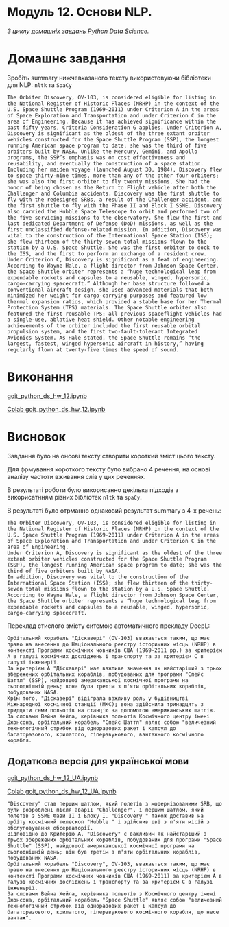 # Модуль 12. Основи NLP.

*З циклу [домашніх завдань Python Data Science](https://github.com/lexxai/goit_python_data_sciense_homework).*

# Домашнє завдання

Зробіть summary нижчевказаного тексту використовуючи бібліотеки для NLP: `nltk` та `SpaCy`

```
The Orbiter Discovery, OV-103, is considered eligible for listing in the National Register of Historic Places (NRHP) in the context of the U.S. Space Shuttle Program (1969-2011) under Criterion A in the areas of Space Exploration and Transportation and under Criterion C in the area of Engineering. Because it has achieved significance within the past fifty years, Criteria Consideration G applies. Under Criterion A, Discovery is significant as the oldest of the three extant orbiter vehicles constructed for the Space Shuttle Program (SSP), the longest running American space program to date; she was the third of five orbiters built by NASA. Unlike the Mercury, Gemini, and Apollo programs, the SSP’s emphasis was on cost effectiveness and reusability, and eventually the construction of a space station. Including her maiden voyage (launched August 30, 1984), Discovery flew to space thirty-nine times, more than any of the other four orbiters; she was also the first orbiter to fly twenty missions. She had the honor of being chosen as the Return to Flight vehicle after both the Challenger and Columbia accidents. Discovery was the first shuttle to fly with the redesigned SRBs, a result of the Challenger accident, and the first shuttle to fly with the Phase II and Block I SSME. Discovery also carried the Hubble Space Telescope to orbit and performed two of the five servicing missions to the observatory. She flew the first and last dedicated Department of Defense (DoD) missions, as well as the first unclassified defense-related mission. In addition, Discovery was vital to the construction of the International Space Station (ISS); she flew thirteen of the thirty-seven total missions flown to the station by a U.S. Space Shuttle. She was the first orbiter to dock to the ISS, and the first to perform an exchange of a resident crew. Under Criterion C, Discovery is significant as a feat of engineering. According to Wayne Hale, a flight director from Johnson Space Center, the Space Shuttle orbiter represents a “huge technological leap from expendable rockets and capsules to a reusable, winged, hypersonic, cargo-carrying spacecraft.” Although her base structure followed a conventional aircraft design, she used advanced materials that both minimized her weight for cargo-carrying purposes and featured low thermal expansion ratios, which provided a stable base for her Thermal Protection System (TPS) materials. The Space Shuttle orbiter also featured the first reusable TPS; all previous spaceflight vehicles had a single-use, ablative heat shield. Other notable engineering achievements of the orbiter included the first reusable orbital propulsion system, and the first two-fault-tolerant Integrated Avionics System. As Hale stated, the Space Shuttle remains “the largest, fastest, winged hypersonic aircraft in history,” having regularly flown at twenty-five times the speed of sound.
```
# Виконання

[goit_python_ds_hw_12.ipynb](goit_python_ds_hw_12.ipynb)

[Colab goit_python_ds_hw_12.ipynb](https://colab.research.google.com/drive/141FBlMlDloes-qr6M8v3IQcblJ7HjHQO?usp=sharing)



# Висновок
Завдання було на онсові тексту створити короткий зміст цього тексту. 

Для фрмування короткого тексту було вибрано 4 речення, на основі аналізу частоти вживання слів у цих реченнях.

В результаті роботи було викорисанно декілька підходів з викорисатнням різних бібліотек `nltk` та `spaCy`.

В результаті було отрманно однаковий результат summary з 4-х речень:

```
The Orbiter Discovery, OV-103, is considered eligible for listing in the National Register of Historic Places (NRHP) in the context of the U.S. Space Shuttle Program (1969-2011) under Criterion A in the areas of Space Exploration and Transportation and under Criterion C in the area of Engineering.
Under Criterion A, Discovery is significant as the oldest of the three extant orbiter vehicles constructed for the Space Shuttle Program (SSP), the longest running American space program to date; she was the third of five orbiters built by NASA.
In addition, Discovery was vital to the construction of the International Space Station (ISS); she flew thirteen of the thirty-seven total missions flown to the station by a U.S. Space Shuttle.
According to Wayne Hale, a flight director from Johnson Space Center, the Space Shuttle orbiter represents a “huge technological leap from expendable rockets and capsules to a reusable, winged, hypersonic, cargo-carrying spacecraft.
```

Переклад стислого змісту ситемою автоматичного прекладу DeepL:

```
Орбітальний корабель "Діскавері" (OV-103) вважається таким, що має право на внесення до Національного реєстру історичних місць (NRHP) в контексті Програми космічних човників США (1969-2011 рр.) за критерієм А в галузі космічних досліджень і транспорту та за критерієм С в галузі інженерії.
За критерієм А "Діскавері" має важливе значення як найстаріший з трьох збережених орбітальних кораблів, побудованих для програми "Спейс Шаттл" (SSP), найдовшої американської космічної програми на сьогоднішній день; вона була третім з п'яти орбітальних кораблів, побудованих NASA.
Крім того, "Діскавері" відіграла важливу роль у будівництві Міжнародної космічної станції (МКС); вона здійснила тринадцять з тридцяти семи польотів на станцію за допомогою американських шатлів.
За словами Вейна Хейла, керівника польотів Космічного центру імені Джонсона, орбітальний корабель "Спейс Шаттл" являє собою "величезний технологічний стрибок від одноразових ракет і капсул до багаторазового, крилатого, гіперзвукового, вантажного космічного корабля.
```

## Додаткова версія для української мови

[goit_python_ds_hw_12_UA.ipynb](goit_python_ds_hw_12_UA.ipynb)

[Colab goit_python_ds_hw_12_UA.ipynb](https://colab.research.google.com/drive/1JEDqYaLTRG08ldlt5bG2FFnsZm0moRAe?usp=sharing)

```
"Discovery" став першим шатлом, який полетів з модернізованими SRB, що були розроблені після аварії "Challenger", і першим шатлом, який полетів з SSME Фази II і Блоку I. "Discovery " також доставив на орбіту космічний телескоп "Hubble " і здійснив дві з п'яти місій з обслуговування обсерваторії.
Відповідно до Критерію А, "Discovery" є важливим як найстаріший з трьох збережених орбітальних кораблів, побудованих для програми "Space Shuttle" (SSP), найдовшої американської космічної програми на сьогоднішній день; він був третім з п'яти орбітальних кораблів, побудованих NASA.
Орбітальний корабель "Discovery", OV-103, вважається таким, що має право на внесення до Національного реєстру історичних місць (NRHP) в контексті Програми космічних човників США (1969-2011) за критерієм A в галузі космічних досліджень і транспорту та за критерієм C в галузі інженерії.
За словами Вейна Хейла, керівника польотів з Космічного центру імені Джонсона, орбітальний корабель "Space Shuttle" являє собою "величезний технологічний стрибок від одноразових ракет і капсул до багаторазового, крилатого, гіперзвукового космічного корабля, що несе вантаж".
```
